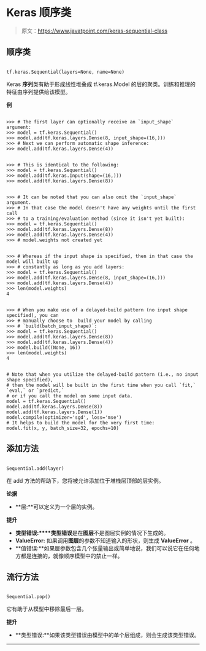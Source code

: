 # Keras 顺序类

> 原文：<https://www.javatpoint.com/keras-sequential-class>

## 顺序类

```

tf.keras.Sequential(layers=None, name=None)

```

Keras **序列**类有助于形成线性堆叠成 tf.keras.Model 的层的聚类。训练和推理的特征由序列提供给该模型。

**例**

```

>>> # The first layer can optionally receive an `input_shape` argument:  
>>> model = tf.keras.Sequential()
>>> model.add(tf.keras.layers.Dense(8, input_shape=(16,)))
>>> # Next we can perform automatic shape inference:  
>>> model.add(tf.keras.layers.Dense(4))

```

```

>>> # This is identical to the following:  
>>> model = tf.keras.Sequential()
>>> model.add(tf.keras.Input(shape=(16,)))
>>> model.add(tf.keras.layers.Dense(8))

```

```

>>> # It can be noted that you can also omit the `input_shape` argument.  
>>> # In that case the model doesn't have any weights until the first call  
>>> # to a training/evaluation method (since it isn't yet built):  
>>> model = tf.keras.Sequential()
>>> model.add(tf.keras.layers.Dense(8))
>>> model.add(tf.keras.layers.Dense(4))
>>> # model.weights not created yet  

```

```

>>> # Whereas if the input shape is specified, then in that case the model will built up  
>>> # constantly as long as you add layers:  
>>> model = tf.keras.Sequential()
>>> model.add(tf.keras.layers.Dense(8, input_shape=(16,)))
>>> model.add(tf.keras.layers.Dense(4))
>>> len(model.weights)
4

```

```

>>> # When you make use of a delayed-build pattern (no input shape specified), you can  
>>> # manually choose to  build your model by calling  
>>> # `build(batch_input_shape)`:  
>>> model = tf.keras.Sequential()
>>> model.add(tf.keras.layers.Dense(8))
>>> model.add(tf.keras.layers.Dense(4))
>>> model.build((None, 16))
>>> len(model.weights)
4

```

```

# Note that when you utilize the delayed-build pattern (i.e., no input shape specified),
# then the model will be built in the first time when you call `fit,` `eval,` or `predict,`
# or if you call the model on some input data.
model = tf.keras.Sequential()
model.add(tf.keras.layers.Dense(8))
model.add(tf.keras.layers.Dense(1))
model.compile(optimizer='sgd', loss='mse')
# It helps to build the model for the very first time:
model.fit(x, y, batch_size=32, epochs=10)

```

## 添加方法

```

Sequential.add(layer)

```

在 add 方法的帮助下，您将被允许添加位于堆栈层顶部的层实例。

**论据**

*   **层:**可以定义为一个层的实例。

**提升**

*   **类型错误:****类型错误**是在**图层**不是图层实例的情况下生成的。
*   **ValueError:** 如果调用**图层**的参数不知道输入的形状，则生成 **ValueError** 。
*   **值错误:**如果层参数包含几个张量输出或简单地说，我们可以说它在任何地方都是连接的，就像顺序模型中的禁止一样。

## 流行方法

```

Sequential.pop()

```

它有助于从模型中移除最后一层。

**提升**

*   **类型错误:**如果该类型错误由模型中的单个层组成，则会生成该类型错误。

* * *